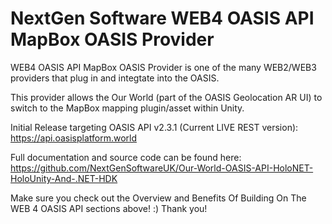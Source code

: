 ﻿# NextGen Software WEB4 OASIS API MapBox OASIS Provider

WEB4 OASIS API MapBox OASIS Provider is one of the many WEB2/WEB3 providers that plug in and integtate into the OASIS.

This provider allows the Our World (part of the OASIS Geolocation AR UI) to switch to the MapBox mapping plugin/asset within Unity.

Initial Release targeting OASIS API v2.3.1 (Current LIVE REST version): \
https://api.oasisplatform.world

Full documentation and source code can be found here: \
https://github.com/NextGenSoftwareUK/Our-World-OASIS-API-HoloNET-HoloUnity-And-.NET-HDK

Make sure you check out the Overview and Benefits Of Building On The WEB 4 OASIS API sections above! :) Thank you!